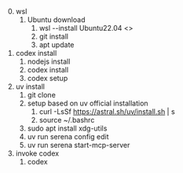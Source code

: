 0. wsl
   1. Ubuntu download
      1. wsl --install Ubuntu22.04 <<name>>
      2. git install
      3. apt update
1. codex install
   1. nodejs install
   2. codex install
   3. codex setup
2. uv install
   1. git clone
   2. setup based on uv official installation
      1. curl -LsSf https://astral.sh/uv/install.sh | s
      2. source ~/.bashrc
   3. sudo apt install xdg-utils
   4. uv run serena config edit
   5. uv run serena start-mcp-server
3. invoke codex
   1. codex
